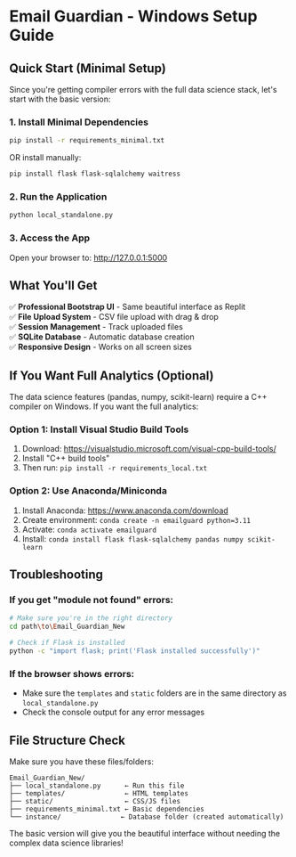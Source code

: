 # Email Guardian - Windows Setup Guide

## Quick Start (Minimal Setup)

Since you're getting compiler errors with the full data science stack, let's start with the basic version:

### 1. Install Minimal Dependencies
```bash
pip install -r requirements_minimal.txt
```

OR install manually:
```bash
pip install flask flask-sqlalchemy waitress
```

### 2. Run the Application
```bash
python local_standalone.py
```

### 3. Access the App
Open your browser to: http://127.0.0.1:5000

## What You'll Get

✅ **Professional Bootstrap UI** - Same beautiful interface as Replit  
✅ **File Upload System** - CSV file upload with drag & drop  
✅ **Session Management** - Track uploaded files  
✅ **SQLite Database** - Automatic database creation  
✅ **Responsive Design** - Works on all screen sizes  

## If You Want Full Analytics (Optional)

The data science features (pandas, numpy, scikit-learn) require a C++ compiler on Windows. If you want the full analytics:

### Option 1: Install Visual Studio Build Tools
1. Download: https://visualstudio.microsoft.com/visual-cpp-build-tools/
2. Install "C++ build tools"
3. Then run: `pip install -r requirements_local.txt`

### Option 2: Use Anaconda/Miniconda
1. Install Anaconda: https://www.anaconda.com/download
2. Create environment: `conda create -n emailguard python=3.11`
3. Activate: `conda activate emailguard`
4. Install: `conda install flask flask-sqlalchemy pandas numpy scikit-learn`

## Troubleshooting

### If you get "module not found" errors:
```bash
# Make sure you're in the right directory
cd path\to\Email_Guardian_New

# Check if Flask is installed
python -c "import flask; print('Flask installed successfully')"
```

### If the browser shows errors:
- Make sure the `templates` and `static` folders are in the same directory as `local_standalone.py`
- Check the console output for any error messages

## File Structure Check
Make sure you have these files/folders:
```
Email_Guardian_New/
├── local_standalone.py      ← Run this file
├── templates/               ← HTML templates
├── static/                  ← CSS/JS files  
├── requirements_minimal.txt ← Basic dependencies
└── instance/               ← Database folder (created automatically)
```

The basic version will give you the beautiful interface without needing the complex data science libraries!